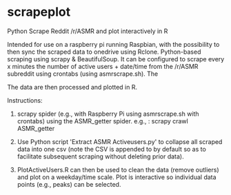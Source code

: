# scrapeplot
Python Scrape Reddit /r/ASMR and plot interactively in R

Intended for use on a raspberry pi running Raspbian, with the possibility to then sync the scraped data to onedrive using Rclone. Python-based scraping using scrapy & BeautifulSoup. It can be configured to scrape every x minutes the number of active users + date/time from the /r/ASMR subreddit using crontabs (using asmrscrape.sh). The

The data are then processed and plotted in R.

Instructions:

1)  scrapy spider (e.g., with Raspberry Pi using asmrscrape.sh with crontabs) using the ASMR_getter spider. e.g., :
scrapy crawl ASMR_getter

2) Use Python script 'Extract ASMR Activeusers.py' to collapse all scraped data into one csv (note the CSV is appended to by default so as to facilitate subsequent scraping without deleting prior data).

3) PlotActiveUsers.R can then be used to clean the data (remove outliers) and plot on a weekday/time scale. Plot is interactive so individual data points (e.g., peaks) can be selected.
